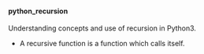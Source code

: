 <h4>python_recursion</h4>
<p>Understanding concepts and use of recursion in Python3.</p>
<ul>
<li>A recursive function is a function which calls itself.</li>
</ul>
